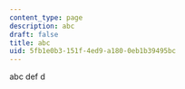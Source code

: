 ```yaml
---
content_type: page
description: abc
draft: false
title: abc
uid: 5fb1e0b3-151f-4ed9-a180-0eb1b39495bc
---
```

abc def d